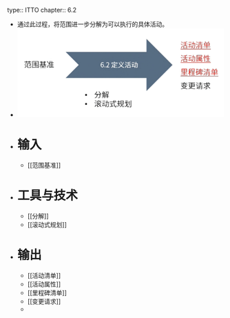 type:: ITTO
chapter:: 6.2

- 通过此过程，将范围进一步分解为可以执行的具体活动。
- ![image.png](../assets/image_1747740667442_0.png)
- # 输入
	- [[范围基准]]
- # 工具与技术
	- [[分解]]
	- [[滚动式规划]]
- # 输出
	- [[活动清单]]
	- [[活动属性]]
	- [[里程碑清单]]
	- [[变更请求]]
	-